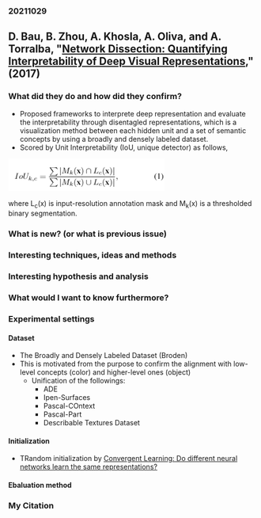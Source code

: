 ### 20211029

## D. Bau, B. Zhou, A. Khosla, A. Oliva, and A. Torralba, "[Network Dissection: Quantifying Interpretability of Deep Visual Representations](https://arxiv.org/abs/1704.05796v1)," (2017)

### What did they do and how did they confirm?<br>
 - Proposed frameworks to interprete deep representation and evaluate the interpretability through disentagled representations, which is a visualization method between each hidden unit and a set of semantic concepts by using a broadly and densely labeled dataset.
 - Scored by Unit Interpretability (IoU, unique detector) as follows,

![Example](https://github.com/yours-schnee/LiteratureReview/blob/imgs/imgs/IoU.png?raw=true)

   where L<sub>c</sub>(x) is input-resolution annotation mask and M<sub>k</sub>(x) is a thresholded binary segmentation.


### What is new? (or what is previous issue)<br>


### Interesting techniques, ideas and methods<br>
     

### Interesting hypothesis and analysis<br>

### What would I want to know furthermore?<br>

### Experimental settings
#### Dataset<br>
  - The Broadly and Densely Labeled Dataset (Broden)
  - This is motivated from the purpose to confirm the alignment with low-level concepts (color) and higher-level ones (object)
    - Unification of the followings:
      - ADE
      - Ipen-Surfaces
      - Pascal-COntext
      - Pascal-Part
      - Describable Textures Dataset
 
#### Initialization<br>
  - TRandom initialization by [Convergent Learning: Do different neural networks learn the same representations?](https://arxiv.org/abs/1511.07543v3#)

#### Ebaluation method<br>
 

### My Citation<br>
